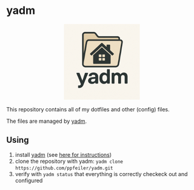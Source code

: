 # yadm

<p align="center">
  <img src="./logo.png" alt="yadm logo" width="200"/>
</p>


This repository contains all of my dotfiles and other (config) files.

The files are managed by [yadm](https://yadm.io/).

## Using

1. install [yadm](https://yadm.io/) (see [here for instructions](https://yadm.io/docs/install))
2. clone the repository with yadm: `yadm clone https://github.com/ppfeiler/yadm.git`
3. verify with `yadm status` that everything is correctly checkeck out and configured
